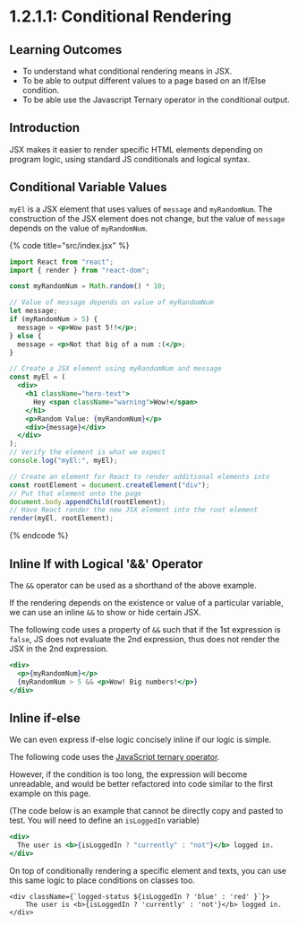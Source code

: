 # 1.2.1.1: Conditional Rendering

## Learning Outcomes

- To understand what conditional rendering means in JSX.
- To be able to output different values to a page based on an If/Else condition.
- To be able use the Javascript Ternary operator in the conditional output.

## Introduction

JSX makes it easier to render specific HTML elements depending on program logic, using standard JS conditionals and logical syntax.

## Conditional Variable Values

`myEl` is a JSX element that uses values of `message` and `myRandomNum`. The construction of the JSX element does not change, but the value of `message` depends on the value of `myRandomNum`.

{% code title="src/index.jsx" %}

```jsx
import React from "react";
import { render } from "react-dom";

const myRandomNum = Math.random() * 10;

// Value of message depends on value of myRandomNum
let message;
if (myRandomNum > 5) {
  message = <p>Wow past 5!!</p>;
} else {
  message = <p>Not that big of a num :(</p>;
}

// Create a JSX element using myRandomNum and message
const myEl = (
  <div>
    <h1 className="hero-text">
      Hey <span className="warning">Wow!</span>
    </h1>
    <p>Random Value: {myRandomNum}</p>
    <div>{message}</div>
  </div>
);
// Verify the element is what we expect
console.log("myEl:", myEl);

// Create an element for React to render additional elements into
const rootElement = document.createElement("div");
// Put that element onto the page
document.body.appendChild(rootElement);
// Have React render the new JSX element into the root element
render(myEl, rootElement);
```

{% endcode %}

## Inline If with Logical '&&' Operator

The `&&` operator can be used as a shorthand of the above example.&#x20;

If the rendering depends on the existence or value of a particular variable, we can use an inline `&&` to show or hide certain JSX.&#x20;

The following code uses a property of `&&` such that if the 1st expression is `false`, JS does not evaluate the 2nd expression, thus does not render the JSX in the 2nd expression.

```jsx
<div>
  <p>{myRandomNum}</p>
  {myRandomNum > 5 && <p>Wow! Big numbers!</p>}
</div>
```

## Inline if-else

We can even express if-else logic concisely inline if our logic is simple.&#x20;

The following code uses the [JavaScript ternary operator](https://developer.mozilla.org/en-US/docs/Web/JavaScript/Reference/Operators/Conditional_Operator).&#x20;

However, if the condition is too long, the expression will become unreadable, and would be better refactored into code similar to the first example on this page.

(The code below is an example that cannot be directly copy and pasted to test. You will need to define an `isLoggedIn` variable)

```jsx
<div>
  The user is <b>{isLoggedIn ? "currently" : "not"}</b> logged in.
</div>
```

On top of conditionally rendering a specific element and texts, you can use this same logic to place conditions on classes too.

```
<div className={`logged-status ${isLoggedIn ? 'blue' : 'red' }`}>
    The user is <b>{isLoggedIn ? 'currently' : 'not'}</b> logged in.
</div>
```

